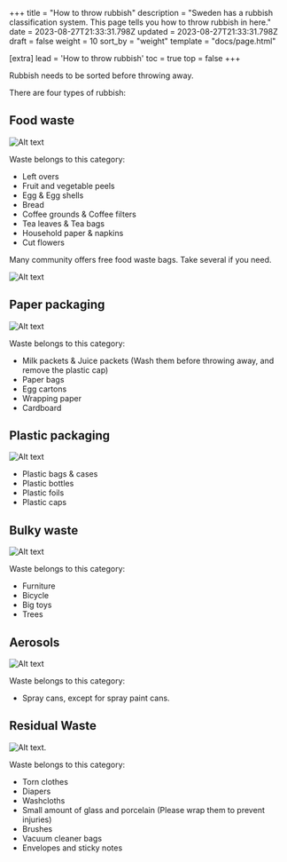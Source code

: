 +++
title = "How to throw rubbish"
description = "Sweden has a rubbish classification system. This page tells you how to throw rubbish in here."
date = 2023-08-27T21:33:31.798Z
updated = 2023-08-27T21:33:31.798Z
draft = false
weight = 10
sort_by = "weight"
template = "docs/page.html"

[extra]
lead = 'How to throw rubbish'
toc = true
top = false
+++

Rubbish needs to be sorted before throwing away.

There are four types of rubbish:

## Food waste

![Alt text](IMG_3549.png)

Waste belongs to this category:

- Left overs
- Fruit and vegetable peels
- Egg & Egg shells
- Bread
- Coffee grounds & Coffee filters
- Tea leaves & Tea bags
- Household paper & napkins
- Cut flowers

Many community offers free food waste bags. Take several if you need.

![Alt text](IMG_3551.png)

## Paper packaging

![Alt text](IMG_3548.png)

Waste belongs to this category:

- Milk packets & Juice packets (Wash them before throwing away, and remove the plastic cap)
- Paper bags
- Egg cartons
- Wrapping paper
- Cardboard

## Plastic packaging

![Alt text](<Namnlöst 2.png>)

- Plastic bags & cases
- Plastic bottles
- Plastic foils
- Plastic caps

## Bulky waste

![Alt text](IMG_3546.png)

Waste belongs to this category:

- Furniture
- Bicycle
- Big toys
- Trees

## Aerosols

![Alt text](IMG_3550.png)

Waste belongs to this category:

- Spray cans, except for spray paint cans.

## Residual Waste

![Alt text](IMG_3546.png).

Waste belongs to this category:

- Torn clothes
- Diapers
- Washcloths
- Small amount of glass and porcelain (Please wrap them to prevent injuries)
- Brushes
- Vacuum cleaner bags
- Envelopes and sticky notes
